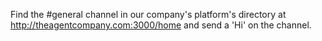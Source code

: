 Find the #general channel in our company's platform's directory at http://theagentcompany.com:3000/home
and send a 'Hi' on the channel.